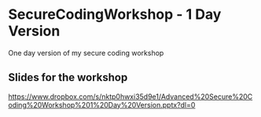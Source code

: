 # SecureCodingWorkshop - 1 Day Version

One day version of my secure coding workshop

## Slides for the workshop
https://www.dropbox.com/s/nktp0hwxi35d9e1/Advanced%20Secure%20Coding%20Workshop%201%20Day%20Version.pptx?dl=0
